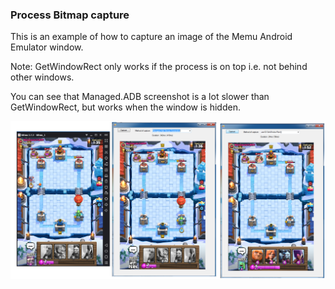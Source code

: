 ﻿### Process Bitmap capture

This is an example of how to capture an image of the Memu Android Emulator window.

Note: GetWindowRect only works if the process is on top i.e. not behind other windows.

You can see that Managed.ADB screenshot is a lot slower than GetWindowRect, but works when the window is hidden.


![Screenshot](/Screen.png "Screenshot")

